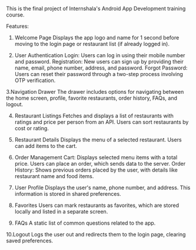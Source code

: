 This is the final project of Internshala's Android App Development training course.

Features:

1. Welcome Page
Displays the app logo and name for 1 second before moving to the login page or restaurant list (if already logged in).

2. User Authentication
Login: Users can log in using their mobile number and password.
Registration: New users can sign up by providing their name, email, phone number, address, and password.
Forgot Password: Users can reset their password through a two-step process involving OTP verification.

3.Navigation Drawer
The drawer includes options for navigating between the home screen, profile, favorite restaurants, order history, FAQs, and logout.

4. Restaurant Listings
Fetches and displays a list of restaurants with ratings and price per person from an API. Users can sort restaurants by cost or rating.

5. Restaurant Details
Displays the menu of a selected restaurant. Users can add items to the cart.

6. Order Management
Cart: Displays selected menu items with a total price. Users can place an order, which sends data to the server.
Order History: Shows previous orders placed by the user, with details like restaurant name and food items.

7. User Profile
Displays the user's name, phone number, and address. This information is stored in shared preferences.

8. Favorites
Users can mark restaurants as favorites, which are stored locally and listed in a separate screen.

9. FAQs
A static list of common questions related to the app.

10.Logout
Logs the user out and redirects them to the login page, clearing saved preferences.
